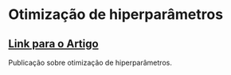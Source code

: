# Otimização de hiperparâmetros

## [Link para o Artigo](https://medium.com/turing-talks/modelos-de-predi%C3%A7%C3%A3o-otimiza%C3%A7%C3%A3o-de-hiperpar%C3%A2metros-em-python-3436fc55016e)

Publicação sobre otimização de hiperparâmetros.
